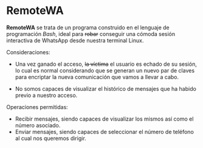# RemoteWA

**RemoteWA** se trata de un programa construido en el lenguaje de programación _Bash_, ideal para ~~robar~~ conseguir una cómoda sesión interactiva de WhatsApp desde nuestra terminal Linux.

Consideraciones:

* Una vez ganado el acceso, ~~la víctima~~ el usuario es echado de su sesión, lo cual es normal considerando que se generan un nuevo par de claves para encriptar la nueva comunicación que vamos a llevar a cabo.

* No somos capaces de visualizar el histórico de mensajes que ha habido previo a nuestro acceso.

Operaciones permitidas:

* Recibir mensajes, siendo capaces de visualizar los mismos así como el número asociado.
* Enviar mensajes, siendo capaces de seleccionar el número de teléfono al cual nos queremos dirigir.
